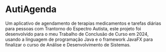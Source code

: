 # AutiAgenda
Um aplicativo de agendamento de terapias medicamentos e tarefas diárias para pessoas com Trantorno do Espectro Autista, este projeto foi desenvolvido para o meu Trabalho de Conclusão de Curso em 2024, usando a linguagem de programação Java e o framework JavaFX para finalizar o curso de Análise e Desenvolvimento de Sistemas.
